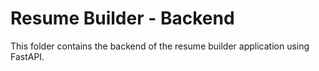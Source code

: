 # Resume Builder - Backend

This folder contains the backend of the resume builder application using FastAPI.
